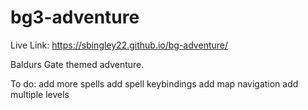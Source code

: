 # bg3-adventure

Live Link:
https://sbingley22.github.io/bg-adventure/

Baldurs Gate themed adventure.

To do:
add more spells
add spell keybindings
add map navigation
add multiple levels

